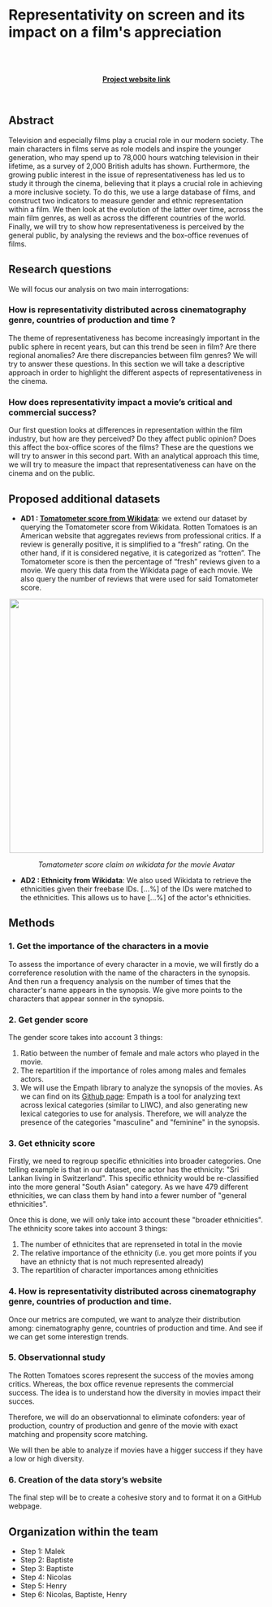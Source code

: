 # Representativity on screen and its impact on a film's appreciation

<br>
<br>
<p align="center">
  <b>
      <a href="https://nmuenger.github.io/2022_ada_datastory">Project website link</a>
  </b>
</p>
<br>

## Abstract

Television and especially films play a crucial role in our modern society. The main characters in films serve as role models and inspire the younger generation, who may spend up to 78,000 hours watching television in their lifetime, as a survey of 2,000 British adults has shown.
Furthermore, the growing public interest in the issue of representativeness has led us to study it through the cinema, believing that it plays a crucial role in achieving a more inclusive society.
To do this, we use a large database of films, and construct two indicators to measure gender and ethnic representation within a film. We then look at the evolution of the latter over time, across the main film genres, as well as across the different countries of the world. Finally, we will try to show how representativeness is perceived by the general public, by analysing the reviews and the box-office revenues of films.

## Research questions

We will focus our analysis on two main interrogations:

### How is representativity distributed across cinematography genre, countries of production and time ?
The theme of representativeness has become increasingly important in the public sphere in recent years, but can this trend be seen in film? Are there regional anomalies? Are there discrepancies between film genres? We will try to answer these questions. In this section we will take a descriptive approach in order to highlight the different aspects of representativeness in the cinema.


### How does representativity impact a movie’s critical and commercial success?
Our first question looks at differences in representation within the film industry, but how are they perceived? Do they affect public opinion? Does this affect the box-office scores of the films? These are the questions we will try to answer in this second part. With an analytical approach this time, we will try to measure the impact that representativeness can have on the cinema and on the public.

## Proposed additional datasets

* **AD1 : [Tomatometer score from Wikidata](https://www.rottentomatoes.com/)**: we extend our dataset by querying the Tomatometer score from Wikidata. Rotten Tomatoes is an American website that aggregates reviews from professional critics.
If a review is generally positive, it is simplified to a “fresh” rating. On the other hand, if it is considered negative, it is categorized as “rotten”. The Tomatometer score is then the percentage of “fresh” reviews given to a movie.
We query this data from the Wikidata page of each movie. We also query the number of reviews that were used for said Tomatometer score.


<p align="center">
  <img src="https://github.com/epfl-ada/ada-2022-homework-1-talesof1001datapoints/blob/main/tomatometer_score.png" width="500">
</p>
<p align="center">
  <em>Tomatometer score claim on wikidata for the movie Avatar</em>
</p>

* **AD2 : Ethnicity from Wikidata**: We also used Wikidata to retrieve the ethnicities given their freebase IDs. [...%] of the IDs were matched to the ethnicities. This allows us to have [...%] of the actor's ethnicities.


## Methods

### 1. Get the importance of the characters in a movie

To assess the importance of every character in a movie, we will firstly do a correference resolution with the name of the characters in the synopsis. And then run a frequency analysis on the number of times that the character's name appears in the synopsis.
We give more points to the characters that appear sonner in the synopsis.

### 2. Get gender score

The gender score takes into account 3 things:
1. Ratio between the number of female and male actors who played in the movie.
2. The repartition if the importance of roles among males and females actors.
3. We will use the Empath library to analyze the synopsis of the movies. As we can find on its  [Github page](https://github.com/Ejhfast/empath-client): Empath is a tool for analyzing text across lexical categories (similar to LIWC), and also generating new lexical categories to use for analysis. Therefore, we will analyze the presence of the categories "masculine" and "feminine" in the synopsis.   


### 3. Get ethnicity score

Firstly, we need to regroup specific ethnicities into broader categories. One telling example is that in our dataset, one actor has the ethnicity: "Sri Lankan living in Switzerland". This specific ethnicity would be re-classified into the more general "South Asian" category. As we have 479 different ethnicities, we can class them by hand into a fewer number of "general ethnicities".

Once this is done, we will only take into account these "broader ethnicities".
The ethnicity score takes into account 3 things:
1. The number of ethnicites that are reprenseted in total in the movie
2. The relative importance of the ethnicity (i.e. you get more points if you have an ethnicty that is not much represented already)
3. The repartition of character importances among ethnicities

### 4. How is representativity distributed across cinematography genre, countries of production and time.

Once our metrics are computed, we want to analyze their distribution among: cinematography genre, countries of production and time.
And see if we can get some interestign trends.

### 5. Observationnal study

The Rotten Tomatoes scores represent the success of the movies among critics. Whereas, the box office revenue represents the commercial success.
The idea is to understand how the diversity in movies impact their succes.

Therefore, we will do an observationnal to eliminate cofonders: year of production, country of production and genre of the movie with exact matching and propensity score matching.

We will then be able to analyze if movies have a higger success if they have a low or high diversity.

### 6. Creation of the data story’s website

The final step will be to create a cohesive story and to format it on a GitHub webpage.

## Organization within the team

* Step 1: Malek
* Step 2: Baptiste
* Step 3: Baptiste
* Step 4: Nicolas
* Step 5: Henry
* Step 6: Nicolas, Baptiste, Henry
